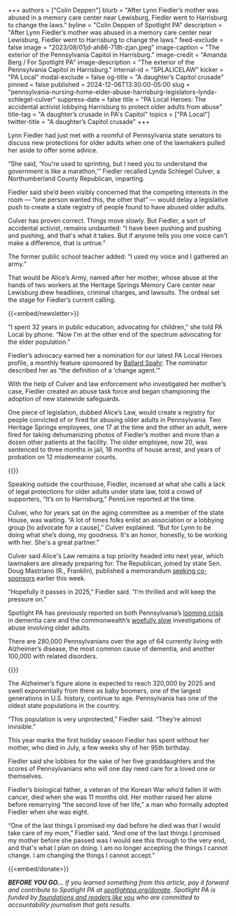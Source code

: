 +++
authors = ["Colin Deppen"]
blurb = "After Lynn Fiedler’s mother was abused in a memory care center near Lewisburg, Fiedler went to Harrisburg to change the laws."
byline = "Colin Deppen of Spotlight PA"
description = "After Lynn Fiedler’s mother was abused in a memory care center near Lewisburg, Fiedler went to Harrisburg to change the laws."
feed-exclude = false
image = "2023/08/01jd-ah86-718t-zjan.jpeg"
image-caption = "The exterior of the Pennsylvania Capitol in Harrisburg."
image-credit = "Amanda Berg / For Spotlight PA"
image-description = "The exterior of the Pennsylvania Capitol in Harrisburg."
internal-id = "SPLALICELAW"
kicker = "PA Local"
modal-exclude = false
og-title = "A daughter’s Capitol crusade"
pinned = false
published = 2024-12-06T13:30:00-05:00
slug = "pennsylvania-nursing-home-elder-abuse-harrisburg-legislators-lynda-schlegel-culver"
suppress-date = false
title = "PA Local Heroes: The accidental activist lobbying Harrisburg to protect older adults from abuse"
title-tag = "A daughter’s crusade in PA's Capitol"
topics = ["PA Local"]
twitter-title = "A daughter’s Capitol crusade"
+++

Lynn Fiedler had just met with a roomful of Pennsylvania state senators to discuss new protections for older adults when one of the lawmakers pulled her aside to offer some advice.

“She said, ‘You&#39;re used to sprinting, but I need you to understand the government is like a marathon,’” Fiedler recalled Lynda Schlegel Culver, a Northumberland County Republican, imparting.

Fiedler said she’d been visibly concerned that the competing interests in the room — “one person wanted this, the other that” — would delay a legislative push to create a state registry of people found to have abused older adults.

Culver has proven correct. Things move slowly. But Fiedler, a sort of accidental activist, remains undaunted: “I have been pushing and pushing and pushing, and that&#39;s what it takes. But if anyone tells you one voice can&#39;t make a difference, that is untrue.”

The former public school teacher added: “I used my voice and I gathered an army.”

That would be Alice’s Army, named after her mother, whose abuse at the hands of two workers at the Heritage Springs Memory Care center near Lewisburg drew headlines, criminal charges, and lawsuits. The ordeal set the stage for Fiedler’s current calling.

{{<embed/newsletter>}}

“I spent 32 years in public education, advocating for children,” she told PA Local by phone. “Now I&#39;m at the other end of the spectrum advocating for the elder population.”

Fiedler’s advocacy earned her a nomination for our latest PA Local Heroes profile, a monthly feature sponsored by <a href="https://www.ballardspahr.com/?utm_source=ActiveCampaign&amp;utm_medium=email&amp;utm_content=Farm%20animals%20%20second-chance%20sanctuary&amp;utm_campaign=PA%20Local%2011%2008%2024">Ballard Spahr</a>. The nominator described her as “the definition of a ‘change agent.’&#34;

With the help of Culver and law enforcement who investigated her mother’s case, Fiedler created an abuse task force and began championing the adoption of new statewide safeguards.

One piece of legislation, dubbed Alice’s Law, would create a registry for people convicted of or fired for abusing older adults in Pennsylvania. Two Heritage Springs employees, one 17 at the time and the other an adult, were fired for taking dehumanizing photos of Fiedler’s mother and more than a dozen other patients at the facility. The older employee, now 20, was sentenced to three months in jail, 18 months of house arrest, and years of probation on 12 misdemeanor counts.

{{<picture src="2024/12/01kn-6d6g-p93f-hhkd.jpeg" description="Lynn Fiedler, state Sen. Lynda Schlegel Culver, and registered nurse Kim Rigel in the state Capitol." caption="Lynn Fiedler, state Sen. Lynda Schlegel Culver, and registered nurse Kim Rigel in the state Capitol." credit="Photo submitted">}}

Speaking outside the courthouse, Fiedler, incensed at what she calls a lack of legal protections for older adults under state law, told a crowd of supporters, “It’s on to Harrisburg,” PennLive reported at the time.

Culver, who for years sat on the aging committee as a member of the state House, was waiting. “A lot of times folks enlist an association or a lobbying group \[to advocate for a cause\],” Culver explained. “But for Lynn to be doing what she’s doing, my goodness. It&#39;s an honor, honestly, to be working with her. She&#39;s a great partner.”

Culver said Alice&#39;s Law remains a top priority headed into next year, which lawmakers are already preparing for. The Republican, joined by state Sen. Doug Mastriano (R., Franklin), published a memorandum <a href="https://www.legis.state.pa.us/cfdocs/Legis/CSM/showMemoPublic.cfm?chamber=S&amp;SPick=20250&amp;cosponId=43768&amp;utm_source=ActiveCampaign&amp;utm_medium=email&amp;utm_content=A%20daughter%20s%20Capitol%20crusade&amp;utm_campaign=PA%20Local%2012%2006%2024">seeking co-sponsors</a> earlier this week.

“Hopefully it passes in 2025,” Fiedler said. “I&#39;m thrilled and will keep the pressure on.”

Spotlight PA has previously reported on both Pennsylvania’s <a href="https://www.spotlightpa.org/news/2021/09/pa-alzheimers-dementia-crisis-unprepared/?utm_source=ActiveCampaign&amp;utm_medium=email&amp;utm_content=A%20daughter%20s%20Capitol%20crusade&amp;utm_campaign=PA%20Local%2012%2006%2024">looming crisis</a> in dementia care and the commonwealth’s <a href="https://www.spotlightpa.org/news/2024/07/pennsylvania-seniors-elder-abuse-neglect-investigation-delays/?utm_source=ActiveCampaign&amp;utm_medium=email&amp;utm_content=A%20daughter%20s%20Capitol%20crusade&amp;utm_campaign=PA%20Local%2012%2006%2024">woefully slow</a> investigations of abuse involving older adults.

There are 280,000 Pennsylvanians over the age of 64 currently living with Alzheimer’s disease, the most common cause of dementia, and another 100,000 with related disorders.

{{<picture src="2024/12/01kn-6d4r-gg0c-awbp.jpeg" description="Fiedler&#39;s mother, Alice Longenberger." caption="Fiedler&#39;s mother, Alice Longenberger." credit="Photo submitted">}}

The Alzheimer’s figure alone is expected to reach 320,000 by 2025 and swell exponentially from there as baby boomers, one of the largest generations in U.S. history, continue to age. Pennsylvania has one of the oldest state populations in the country.

“This population is very unprotected,” Fiedler said. “They’re almost invisible.”

This year marks the first holiday season Fiedler has spent without her mother, who died in July, a few weeks shy of her 95th birthday.

Fiedler said she lobbies for the sake of her five granddaughters and the scores of Pennsylvanians who will one day need care for a loved one or themselves.

Fiedler’s biological father, a veteran of the Korean War who’d fallen ill with cancer, died when she was 11 months old. Her mother raised her alone before remarrying “the second love of her life,” a man who formally adopted Fiedler when she was eight.

“One of the last things I promised my dad before he died was that I would take care of my mom,” Fiedler said. “And one of the last things I promised my mother before she passed was I would see this through to the very end, and that&#39;s what I plan on doing. I am no longer accepting the things I cannot change. I am changing the things I cannot accept.”

{{<embed/donate>}}

<strong><em>BEFORE YOU GO…</em></strong><em> If you learned something from this article, pay it forward and contribute to Spotlight PA at </em><a href="https://www.spotlightpa.org/donate"><em>spotlightpa.org/donate</em></a><em>. Spotlight PA is funded by</em><a href="https://www.spotlightpa.org/support"><em> foundations and readers like you</em></a><em> who are committed to accountability journalism that gets results.</em>

